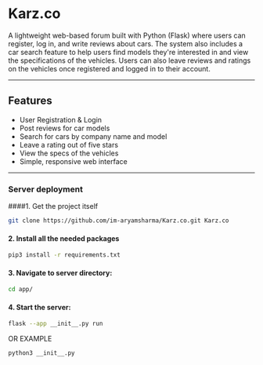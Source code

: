 # Karz.co

A lightweight web-based forum built with Python (Flask) where users can register, log in, and write reviews about cars. The system also includes a car search feature to help users find models they're interested in and view the specifications of the vehicles. Users can also leave reviews and ratings on the vehicles once registered and logged in to their account.

---

## Features

-  User Registration & Login
-  Post reviews for car models
-  Search for cars by company name and model
-  Leave a rating out of five stars
-  View the specs of the vehicles
-  Simple, responsive web interface
---

### Server deployment
####1. Get the project itself
```bash
git clone https://github.com/im-aryamsharma/Karz.co.git Karz.co
```
#### 2. Install all the needed packages
```bash
pip3 install -r requirements.txt
```
#### 3. Navigate to server directory:
```bash
cd app/
```
#### 4. Start the server:
```bash
flask --app __init__.py run
```
OR
EXAMPLE
```bash
python3 __init__.py
```
